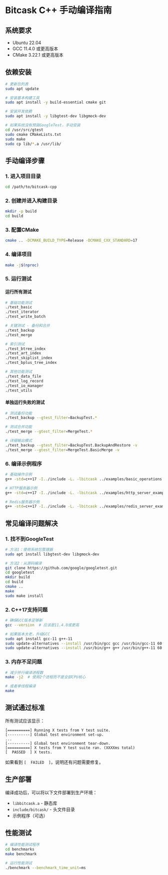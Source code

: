 # Bitcask C++ 手动编译指南

## 系统要求
- Ubuntu 22.04
- GCC 11.4.0 或更高版本
- CMake 3.22.1 或更高版本

## 依赖安装

```bash
# 更新包列表
sudo apt update

# 安装基本构建工具
sudo apt install -y build-essential cmake git

# 安装开发依赖
sudo apt install -y libgtest-dev libgmock-dev

# 如果系统没有预装GoogleTest，手动安装
cd /usr/src/gtest
sudo cmake CMakeLists.txt
sudo make
sudo cp lib/*.a /usr/lib/
```

## 手动编译步骤

### 1. 进入项目目录
```bash
cd /path/to/bitcask-cpp
```

### 2. 创建并进入构建目录
```bash
mkdir -p build
cd build
```

### 3. 配置CMake
```bash
cmake .. -DCMAKE_BUILD_TYPE=Release -DCMAKE_CXX_STANDARD=17
```

### 4. 编译项目
```bash
make -j$(nproc)
```

### 5. 运行测试

#### 运行所有测试
```bash
# 基础功能测试
./test_basic
./test_iterator
./test_write_batch

# 关键测试 - 备份和合并
./test_backup
./test_merge

# 索引测试
./test_btree_index
./test_art_index
./test_skiplist_index
./test_bplus_tree_index

# 其他功能测试
./test_data_file
./test_log_record
./test_io_manager
./test_utils
```

#### 单独运行失败的测试
```bash
# 测试备份功能
./test_backup --gtest_filter=BackupTest.*

# 测试合并功能  
./test_merge --gtest_filter=MergeTest.*

# 详细输出模式
./test_backup --gtest_filter=BackupTest.BackupAndRestore -v
./test_merge --gtest_filter=MergeTest.BasicMerge -v
```

### 6. 编译示例程序
```bash
# 基础操作示例
g++ -std=c++17 -I../include -L. -lbitcask ../examples/basic_operations.cpp -o basic_example

# HTTP服务器示例
g++ -std=c++17 -I../include -L. -lbitcask ../examples/http_server_example.cpp -o http_example

# Redis服务器示例
g++ -std=c++17 -I../include -L. -lbitcask ../examples/redis_server_example.cpp -o redis_example
```

## 常见编译问题解决

### 1. 找不到GoogleTest
```bash
# 方法1：使用系统包管理器
sudo apt install libgtest-dev libgmock-dev

# 方法2：从源码编译
git clone https://github.com/google/googletest.git
cd googletest
mkdir build
cd build
cmake ..
make
sudo make install
```

### 2. C++17支持问题
```bash
# 确保GCC版本足够新
gcc --version  # 应该是11.4.0或更高

# 如果版本太老，升级GCC
sudo apt install gcc-11 g++-11
sudo update-alternatives --install /usr/bin/gcc gcc /usr/bin/gcc-11 60
sudo update-alternatives --install /usr/bin/g++ g++ /usr/bin/g++-11 60
```

### 3. 内存不足问题
```bash
# 减少并行编译进程数
make -j2  # 使用2个进程而不是全部CPU核心

# 或者单线程编译
make
```

## 测试通过标准

所有测试应该显示：
```
[==========] Running X tests from Y test suite.
[----------] Global test environment set-up.
...
[----------] Global test environment tear-down.
[==========] X tests from Y test suite ran. (XXXXms total)
[  PASSED  ] X tests.
```

如果看到 `[  FAILED  ]`，说明还有问题需要修复。

## 生产部署

编译成功后，可以将以下文件部署到生产环境：
- `libbitcask.a` - 静态库
- `include/bitcask/` - 头文件目录
- 示例程序（可选）

## 性能测试

```bash
# 编译性能测试程序
cd benchmarks
make benchmark

# 运行性能测试
./benchmark --benchmark_time_unit=ms
```
